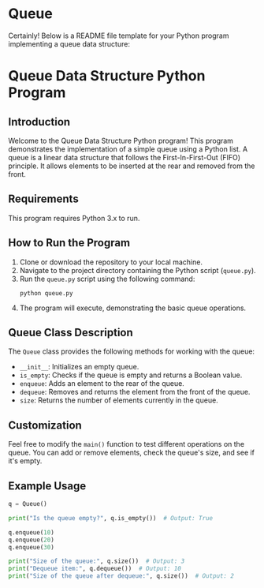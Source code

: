 # Queue

Certainly! Below is a README file template for your Python program implementing a queue data structure:

# Queue Data Structure Python Program

## Introduction
Welcome to the Queue Data Structure Python program! This program demonstrates the implementation of a simple queue using a Python list. A queue is a linear data structure that follows the First-In-First-Out (FIFO) principle. It allows elements to be inserted at the rear and removed from the front.

## Requirements
This program requires Python 3.x to run.

## How to Run the Program
1. Clone or download the repository to your local machine.
2. Navigate to the project directory containing the Python script (`queue.py`).
3. Run the `queue.py` script using the following command:
   ```
   python queue.py
   ```
4. The program will execute, demonstrating the basic queue operations.

## Queue Class Description
The `Queue` class provides the following methods for working with the queue:
- `__init__`: Initializes an empty queue.
- `is_empty`: Checks if the queue is empty and returns a Boolean value.
- `enqueue`: Adds an element to the rear of the queue.
- `dequeue`: Removes and returns the element from the front of the queue.
- `size`: Returns the number of elements currently in the queue.

## Customization
Feel free to modify the `main()` function to test different operations on the queue. You can add or remove elements, check the queue's size, and see if it's empty.

## Example Usage
```python
q = Queue()

print("Is the queue empty?", q.is_empty())  # Output: True

q.enqueue(10)
q.enqueue(20)
q.enqueue(30)

print("Size of the queue:", q.size())  # Output: 3
print("Dequeue item:", q.dequeue())  # Output: 10
print("Size of the queue after dequeue:", q.size())  # Output: 2
```


